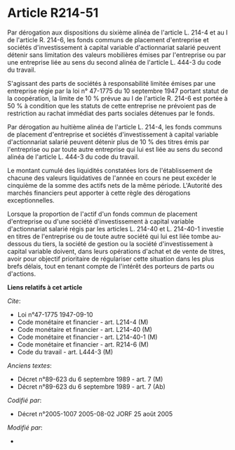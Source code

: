 # Article R214-51

Par dérogation aux dispositions du sixième alinéa de l'article L. 214-4 et au I de l'article R. 214-6, les fonds communs de
placement d'entreprise et sociétés d'investissement à capital variable d'actionnariat salarié peuvent détenir sans limitation
des valeurs mobilières émises par l'entreprise ou par une entreprise liée au sens du second alinéa de l'article L. 444-3 du
code du travail.

S'agissant des parts de sociétés à responsabilité limitée émises par une entreprise régie par la loi n° 47-1775 du 10
septembre 1947 portant statut de la coopération, la limite de 10 % prévue au I de l'article R. 214-6 est portée à 50 % à
condition que les statuts de cette entreprise ne prévoient pas de restriction au rachat immédiat des parts sociales détenues
par le fonds.

Par dérogation au huitième alinéa de l'article L. 214-4, les fonds communs de placement d'entreprise et sociétés
d'investissement à capital variable d'actionnariat salarié peuvent détenir plus de 10 % des titres émis par l'entreprise ou
par toute autre entreprise qui lui est liée au sens du second alinéa de l'article L. 444-3 du code du travail.

Le montant cumulé des liquidités constatées lors de l'établissement de chacune des valeurs liquidatives de l'année en cours
ne peut excéder le cinquième de la somme des actifs nets de la même période. L'Autorité des marchés financiers peut apporter
à cette règle des dérogations exceptionnelles.

Lorsque la proportion de l'actif d'un fonds commun de placement d'entreprise ou d'une société d'investissement à capital
variable d'actionnariat salarié régis par les articles L. 214-40 et L. 214-40-1 investie en titres de l'entreprise ou de
toute autre société qui lui est liée tombe au-dessous du tiers, la société de gestion ou la société d'investissement à
capital variable doivent, dans leurs opérations d'achat et de vente de titres, avoir pour objectif prioritaire de régulariser
cette situation dans les plus brefs délais, tout en tenant compte de l'intérêt des porteurs de parts ou d'actions.

**Liens relatifs à cet article**

_Cite_:

  - Loi n°47-1775 1947-09-10
  - Code monétaire et financier - art. L214-4 (M)
  - Code monétaire et financier - art. L214-40 (M)
  - Code monétaire et financier - art. L214-40-1 (M)
  - Code monétaire et financier - art. R214-6 (M)
  - Code du travail - art. L444-3 (M)

_Anciens textes_:

  - Décret n°89-623 du 6 septembre 1989 - art. 7 (M)
  - Décret n°89-623 du 6 septembre 1989 - art. 7 (Ab)

_Codifié par_:

  - Décret n°2005-1007 2005-08-02 JORF 25 août 2005

_Modifié par_:

  - 
